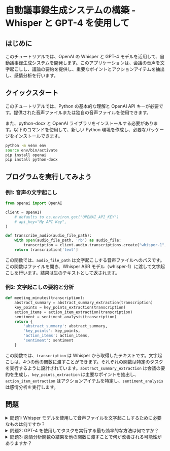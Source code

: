 # 自動議事録生成システムの構築 - Whisper と GPT-4 を使用して

## はじめに

このチュートリアルでは、OpenAI の Whisper と GPT-4 モデルを活用して、自動議事録生成システムを開発します。このアプリケーションは、会議の音声を文字起こしし、議論の要約を提供し、重要なポイントとアクションアイテムを抽出し、感情分析を行います。

## クイックスタート

このチュートリアルでは、Python の基本的な理解と OpenAI API キーが必要です。提供された音声ファイルまたは独自の音声ファイルを使用できます。

また、python-docx と OpenAI ライブラリをインストールする必要があります。以下のコマンドを使用して、新しい Python 環境を作成し、必要なパッケージをインストールできます。

```bash
python -m venv env
source env/bin/activate
pip install openai
pip install python-docx
```

## プログラムを実行してみよう

### 例1: 音声の文字起こし

```python
from openai import OpenAI

client = OpenAI(
    # defaults to os.environ.get("OPENAI_API_KEY")
    # api_key="My API Key",
)

def transcribe_audio(audio_file_path):
    with open(audio_file_path, 'rb') as audio_file:
        transcription = client.audio.transcriptions.create("whisper-1", audio_file)
    return transcription['text']
```

この関数では、`audio_file_path` は文字起こしする音声ファイルへのパスです。この関数はファイルを開き、Whisper ASR モデル（whisper-1）に渡して文字起こしを行います。結果は生のテキストとして返されます。

### 例2: 文字起こしの要約と分析

```python
def meeting_minutes(transcription):
    abstract_summary = abstract_summary_extraction(transcription)
    key_points = key_points_extraction(transcription)
    action_items = action_item_extraction(transcription)
    sentiment = sentiment_analysis(transcription)
    return {
        'abstract_summary': abstract_summary,
        'key_points': key_points,
        'action_items': action_items,
        'sentiment': sentiment
    }
```

この関数では、`transcription` は Whisper から取得したテキストです。文字起こしは、4つの他の関数に渡すことができます。それぞれの関数は特定のタスクを実行するように設計されています。`abstract_summary_extraction` は会議の要約を生成し、`key_points_extraction` は主要なポイントを抽出し、`action_item_extraction` はアクションアイテムを特定し、`sentiment_analysis` は感情分析を実行します。

## 問題

<details>
<summary>問題1: Whisper モデルを使用して音声ファイルを文字起こしするために必要なものは何ですか？</summary>

a. 音声ファイルへのパス
b. 音声ファイル自体
c. 音声ファイルの URL
d. 音声ファイルの長さ

<details>
<summary>回答と解説</summary>

回答: b. 音声ファイル自体

`openai.Audio.transcribe` 関数は、ローカルまたはリモートサーバー上の音声ファイルへのパスではなく、実際の音声ファイル自体を渡す必要があります。つまり、音声ファイルを保存していないサーバー上でこのコードを実行している場合は、まず音声ファイルをそのデバイスにダウンロードする前処理ステップが必要です。

</details>
</details>

<details>
<summary>問題2: GPT-4 を使用してタスクを実行する最も効率的な方法は何ですか？</summary>

a. 各タスクに異なる関数を使用する
b. すべての命令を1つの関数に入れる
c. タスクごとに別々のモデルを使用する
d. タスクごとに異なる API を使用する

<details>
<summary>回答と解説</summary>

回答: b. すべての命令を1つの関数に入れる

チュートリアルでは、GPT-4 を使用して実行したい各タスクに異なる関数を使用しています。これはこのタスクを行う最も効率的な方法ではありません。これらの命令を1つの関数に入れることができますが、タスクを分割すると要約の品質が向上する可能性があります。

</details>
</details>

<details>
<summary>問題3: 感情分析関数の結果を他の関数に渡すことで何が改善される可能性がありますか？</summary>

a. 要約の品質
b. キーポイントの関連性
c. アクションアイテムの明確さ
d. 以上すべて

<details>
<summary>回答と解説</summary>

回答: d. 以上すべて

感情分析関数の結果を他の関数に渡すことで、会話の感情が他の属性にどのように影響するかを確認できます。これにより、要約の品質、キーポイントの関連性、アクションアイテムの明確さが向上する可能性があります。

</details>
</details>